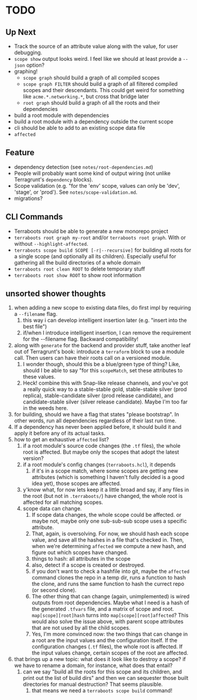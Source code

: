 # TODO

## Up Next

- Track the source of an attribute value along with the value, for user debugging.
- `scope show` output looks weird. I feel like we should at least provide a
  `--json` option?
- graphing!
  - `scope graph` should build a graph of all compiled scopes
  - `scope graph FILTER` should build a graph of all filtered compiled scopes
    and their descendants. This could get weird for something like
    `acme.*.networking.*`, but cross that bridge later
  - `root graph` should build a graph of all the roots and their dependencies
- build a root module with dependencies
- build a root module with a dependency outside the current scope
- cli should be able to add to an existing scope data file
- `affected`

## Feature

- dependency detection (see `notes/root-dependencies.md`)
- People will probably want some kind of output wiring (not unlike Terragrunt's
  `dependency` blocks).
- Scope validation (e.g. "for the 'env' scope, values can only be 'dev',
  'stage', or 'prod'). See `notes/scope-validation.md`.
- migrations?

## CLI Commands

- Terraboots should be able to generate a new monorepo project
- `terraboots root graph my-root` and/or `terraboots root graph`. With or
  without `--highlight-affected`.
- `terraboots scope build SCOPE [-r|--recursive]` for building all roots for a
  single scope (and optionally all its children). Especially useful for
  gathering all the build directories of a whole domain
- `terraboots root clean ROOT` to delete temporary stuff
- `terraboots root show ROOT` to show root information

## unsorted shower thoughts

1. when adding a new scope to existing data files, do first impl by requiring a
   `--filename` flag.
   1. this way i can develop intelligent insertion later (e.g. "insert into the
      best file")
   2. if/when I introduce intelligent insertion, I can remove the requirement
      for the --filename flag. Backward compatibility!
2. along with `generate` for the backend and provider stuff, take another leaf
   out of Terragrunt's book: introduce a `terraform` block to use a module call.
   Then users can have their roots call on a versioned module.
   1. I wonder though, should this be a blue/green type of thing?
      Like, should I be able to say "for this `scopeMatch`, set these attributes
      to these values.
   2. Heck! combine this with Snap-like release channels, and you've got a
      really quick way to a stable-stable gold, stable-stable silver (prod
      replica), stable-candidate silver (prod release candidate), and
      candidate-stable silver (silver release candidate). Maybe I'm too far in
      the weeds here.
3. for building, should we have a flag that states "please bootstrap". In other
   words, run all dependencies regardless of their last run time.
4. If a dependency has never been applied before, it should build it and apply
   it before any of its actual tasks.
5. how to get an exhaustive `affected` list?
   1. if a root module's source code changes (the `.tf` files), the whole root
      is affected. But maybe only the scopes that adopt the latest version?
   2. if a root module's config changes (`terraboots.hcl`), it depends
      1. if it's in a scope match, where some scopes are getting new attributes
         (which is something I haven't fully decided is a good idea yet), those
         scopes are affected.
   3. y'know what, for now lets keep it a little broad and say, if any files in
      the root (but not in `.terraboots/`) have changed, the whole root is
      affected for all matching scopes.
   4. scope data can change.
      1. If scope data changes, the whole scope could be affected. or maybe
         not, maybe only one sub-sub-sub scope uses a specific attribute.
      2. That, again, is oversolving. For now, we should hash each scope value,
         and save all the hashes in a file that's checked in. Then, when we're
         determining `affected` we compute a new hash, and figure out which
         scopes have changed.
      3. things to hash: all attributes in the scope
      4. also, detect if a scope is created or destroyed.
      5. if you don't want to check a hashfile into git, maybe the `affected`
         command clones the repo in a temp dir, runs a function to hash the
         clone, and runs the same function to hash the currect repo (or second
         clone).
      6. The other thing that can change (again, unimplemented) is wired outputs
         from root dependencies. Maybe what I need is a hash of the generated
         `.tfvars` file, and a matrix of scope and root.
         `map[scope][root]hash` turns into `map[scope][root]affected`?
         This would also solve the issue above, with parent scope attributes
         that are not used by all the child scopes.
      7. Yes, I'm more convinced now: the two things that can change in a root
         are the input values and the configuration itself. If the configuration
         changes (`.tf` files), the whole root is affected. If the input values
         change, certain scopes of the root are affected.
6. that brings up a new topic: what does it look like to destroy a scope?
   if we have to rename a domain, for instance, what does that entail?
   1. can we say "build all the roots for this scope and its children, and
      print out the list of build dirs" and then we can sequester those built
      directories for manual destruction? That seems plausible.
      1. that means we need a `terraboots scope build` command!
